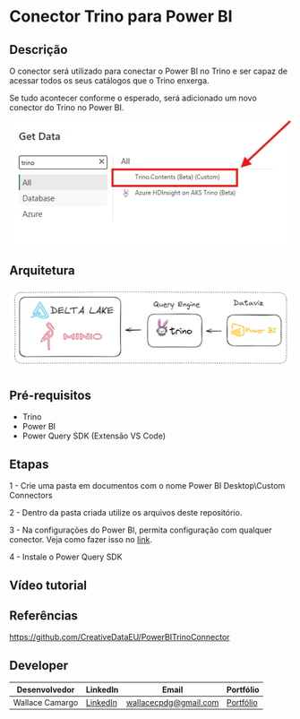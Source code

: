 # Conector Trino para Power BI
## Descrição
O conector será utilizado para conectar o Power BI no Trino e ser capaz de acessar todos os seus catálogos que o Trino enxerga.

Se tudo acontecer conforme o esperado, será adicionado um novo conector do Trino no Power BI.

![image](assets/connector.png)

## Arquitetura
![image](assets/architecture.png)


## Pré-requisitos
* Trino
* Power BI
* Power Query SDK (Extensão VS Code)

## Etapas

1 - Crie uma pasta em documentos com o nome Power BI Desktop\Custom Connectors

2 - Dentro da pasta criada utilize os arquivos deste repositório.

3 - Na configurações do Power BI, permita configuração com qualquer conector. Veja como fazer isso no [link](https://learn.microsoft.com/en-us/power-bi/connect-data/desktop-connector-extensibility#certified-connectors).

4 - Instale o Power Query SDK

## Vídeo tutorial


## Referências
https://github.com/CreativeDataEU/PowerBITrinoConnector


## Developer
| Desenvolvedor      | LinkedIn                                   | Email                        | Portfólio                              |
|--------------------|--------------------------------------------|------------------------------|----------------------------------------|
| Wallace Camargo    | [LinkedIn](https://www.linkedin.com/in/wallace-camargo-35b615171/) | wallacecpdg@gmail.com        | [Portfólio](https://wlcamargo.github.io/)   |
